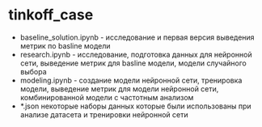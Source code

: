 # tinkoff_case

 - baseline_solution.ipynb - исследование и первая версия выведения метрик по basline модели
 - research.ipynb - исследование, подготовка данных для нейронной сети, выведение метрик для basline модели, модели случайного выбора
 - modeling.ipynb - создание модели нейронной сети, тренировка модели, выведение метрик для модели нейронной сети, комбинированной модели с частотным анализом
 - *.json некоторые наборы данных которые были использованы при анализе датасета и тренировки нейронной сети
